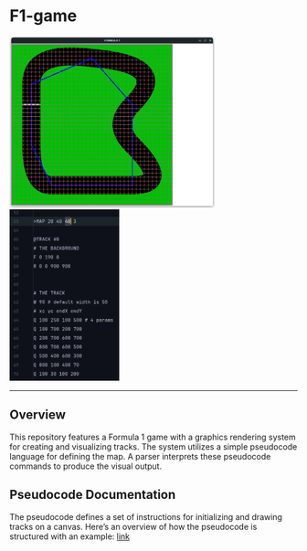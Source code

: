 # F1-game

<p float="left">
  <img src="https://github.com/YounesRabeh/Formula1/blob/d272d7584ad3c377e041de8829abdffb075cb865/github/img/MapPreview.png" height="300px" />
  <img src="https://github.com/YounesRabeh/Formula1/blob/d272d7584ad3c377e041de8829abdffb075cb865/github/img/MapPseudocode.png" height="300px" />
</p>

---

## Overview

This repository features a Formula 1 game with a graphics rendering system for creating and visualizing tracks. The system utilizes a simple pseudocode language for defining the map. A parser interprets these pseudocode commands to produce the visual output.

## Pseudocode Documentation

The pseudocode defines a set of instructions for initializing and drawing tracks on a canvas.
Here’s an overview of how the pseudocode is structured with an example: [link](https://github.com/YounesRabeh/Formula1/blob/5e109b40ff265a105488068bca2ba26d75febe97/github/doc/pseudocode.html)
